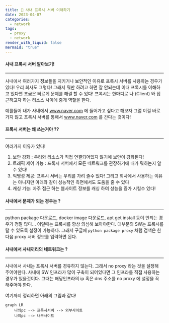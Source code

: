 ```yaml
---
title: 🥅 사내 프록시 서버 이해하기
date: 2023-04-07
categories:
  - network
tags:
  - proxy
  - network
render_with_liquid: false
mermaid: "true"
---
```

#### 사내 프록시 서버 알아보기!
---
사내에서 여러가지 정보들을 지키거나 보안적인 이유로 프록시 서버를 사용하는 경우가 있다!
우리 회사도 그렇다! 그래서 뭐만 하려고 하면 잘 안되는데 이때 프록시를 이해하고 있다면 조금은 빠르게 문제를 해결 할 수 있다! 
프록시는 한마디로 나 (Client) 와 접근하고자 하는 리소스 사이에 중개 역할을 한다.

예를들어 내가 사내에서 www.naver.com 에 들어가고 싶다고 해보자 그럼 이걸 바로 가지 않고 프록시 서버를 통해서 www.naver.com 를 간다는 것이다!

#### 프록시 서버는 왜 쓰는거야 ??
---
여러가지 이유가 있다!
1. 보안 강화 : 우리와 리소스가 직접 연결되어있지 않기에 보안이 강화된다!
2. 트래픽 제어 가능 : 프록시 서버에서 모든 네트워크를 관장하기에 내가 뭐하는지 알 수 있다!
3. 익명성 제공: 프록시 서버는 우리를 가려 줄수 있다!
그리고 회사에서 사용하는 이유는 아니지만 아래와 같이 성능적인 측면에서도 도움을 줄 수 있다
1. 캐싱 기능: 자주 접근 하는 웹사이트 정보를 캐싱 하여 성능을 증가 시킬수 있다!

#### 사내에서 문제가 되는 경우는 ?
---
python package 다운로드, docker image 다운로드, apt get install 등이 안되는 경우가 정말 많다... 이럴때는 프록시를 항상 의심해 보아야한다. 대부분의 SW는 프록시를 탈 수 있도록 설정이 가능하다. 그래서 구글에 `python package proxy` 처럼 검색은 한 다음 proxy 서버 정보를 입력하면 된다.

#### 사내에서 사내끼리의 네트워크는 ?
---
사내에서 사내는 프록시 서버를 경유하지 않는다. 그래서 no proxy 라는 것을 설정해 주어야한다. 사내에 SW 인프라가 많이 구축이 되어있다면 그 인프라를 직접 사용하는 경우가 있을것이다. 그때는 해당인프라의 ip 혹은 dns 주소를 no proxy 에 설정을 꼭 해주어야 한다.

여기까지 정리하면 아래의 그림과 같다!


```mermaid
graph LR
    나의pc --> 프록시서버 --> 외부사이트
	나의pc --> 내부사이트
```

